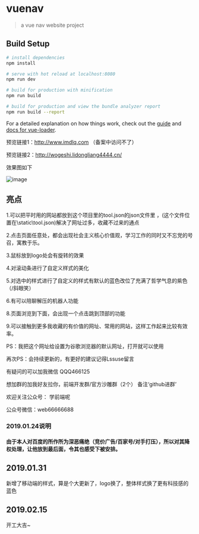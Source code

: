 # vuenav

> a vue nav website project

## Build Setup

``` bash
# install dependencies
npm install

# serve with hot reload at localhost:8080
npm run dev

# build for production with minification
npm run build

# build for production and view the bundle analyzer report
npm run build --report
```

For a detailed explanation on how things work, check out the [guide](http://vuejs-templates.github.io/webpack/) and [docs for vue-loader](http://vuejs.github.io/vue-loader).


预览链接1：http://www.imdlq.com   （备案中访问不了）

预览链接2：http://wogeshi.lidongliang4444.cn/


效果图如下


 ![image](https://img3.doubanio.com/view/group_topic/l/public/p158933252.webp)

## 亮点



1.可以把平时用的网站都放到这个项目里的tool.json的json文件里 ，(这个文件位置在\static\tool.json)解决了网址过多，收藏不过来的通点

2.点击页面任意处，都会出现社会主义核心价值观，学习工作的同时又不忘党的号召，寓教于乐。

3.鼠标放到logo处会有旋转的效果

4.对滚动条进行了自定义样式的美化

5.对选中的样式进行了自定义的样式有默认的蓝色改位了充满了哲学气息的紫色（/斜眼笑）

6.有可以陪聊解压的机器人功能

8.页面浏览到下面，会出现一个点击跳到顶部的功能

9.可以接触到更多我收藏的有价值的网址、常用的网站，这样工作起来比较有效率。


PS：我把这个网址给设置为谷歌浏览器的默认网址，打开就可以使用

再次PS：会持续更新的，有更好的建议记得Lssuse留言



有疑问的可以加我微信 QQQ466125 

想加群的加我好友拉你，前端开发群/官方沙雕群（2个） 备注‘github进群’

欢迎关注公众号： 学前端呢

公众号微信：web66666688


### 2019.01.24说明

#### 由于本人对百度的所作所为深恶痛绝（竞价广告/百家号/对手打压），所以对其降权处理，让他放到最后面，令其也感受下被安排。

## 2019.01.31

新增了移动端的样式，算是个大更新了，logo换了，整体样式换了更有科技感的蓝色

## 2019.02.15

开工大吉~



